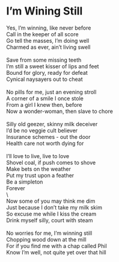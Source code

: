 # I’m Wining Still

Yes, I’m winning, like never before\
Call in the keeper of all score\
Go tell the masses, I’m doing well\
Charmed as ever, ain’t living swell\
\
Save from some missing teeth\
I’m still a sweet kisser of lips and feet\
Bound for glory, ready for defeat\
Cynical naysayers out to cheat\
\
No pills for me, just an evening stroll\
A corner of a smile I once stole\
From a girl I knew then, before\
Now a wonder-woman, then slave to chore\
\
Silly old geezer, skinny milk deceiver\
I’d be no veggie cult believer\
Insurance schemes - out the door\
Health care not worth dying for\
\
I’ll love to live, live to love\
Shovel coal, if push comes to shove\
Make bets on the weather\
Put my trust upon a feather\
Be a simpleton\
Forever\
\        
Now some of you may think me dim\
Just because I don’t take my milk skim\
So excuse me while I kiss the cream\
Drink myself silly, court with steam\
\
No worries for me, I’m winning still\
Chopping wood down at the mill\
For if you find me with a chap called Phil\
Know I’m well, not quite yet over that hill
